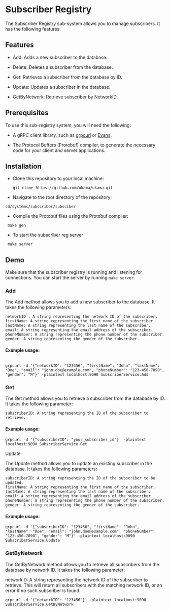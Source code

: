# Subscriber Registry

The Subscriber Registry sub-system allows you to manage subscribers. It has the following features:

## Features

- Add: Adds a new subscriber to the database.

- Delete: Deletes a subscriber from the database.

- Get: Retrieves a subscriber from the database by ID.

- Update: Updates a subscriber in the database.

- GetByNetwork: Retrieve subscriber by NetworkID.

## Prerequisites

To use this sub-registry system, you will need the following:

- A gRPC client library, such as [grpcurl](https://github.com/fullstorydev/grpcurl) or [Evans](https://github.com/ktr0731/evans).

- The Protocol Buffers (Protobuf) compiler, to generate the necessary code for your client and server applications.

## Installation

- Clone this repository to your local machine:

  `git clone https://github.com/ukama/ukama.git`

* Navigate to the root directory of the repository:

```
cd/systems/subscriber/subsciber
```

- Compile the Protobuf files using the Protobuf compiler:

```
 make gen
```

- To start the subscriber reg server

```
 make server
```

## Demo

Make sure that the subscriber registry is running and listening for connections. You can start the server by running `make server`.

### Add

The Add method allows you to add a new subscriber to the database. It takes the following parameters:

```
networkID`: A string representing the network ID of the subscriber.
firstName: A string representing the first name of the subscriber.
lastName: A string representing the last name of the subscriber.
email: A string representing the email address of the subscriber.
phoneNumber: A string representing the phone number of the subscriber.
gender: A string representing the gender of the subscriber.

```

#### Example usage:

```

grpcurl -d '{"networkID": "123456", "firstName": "John", "lastName": "Doe", "email": "john.doe@example.com", "phoneNumber": "123-456-7890", "gender": "M"}' -plaintext localhost:9090 SubscriberService.Add

```

### Get

The Get method allows you to retrieve a subscriber from the database by ID. It takes the following parameter:

```
subscriberID: A string representing the ID of the subscriber to retrieve.
```

#### Example usage:

```
grpcurl -d '{"subscriberID": "your_subscriber_id"}' -plaintext localhost:9090 SubscriberService.Get

```

Update

The Update method allows you to update an existing subscriber in the database. It takes the following parameters:

```
subscriberID: A string representing the ID of the subscriber to be updated.
firstName: A string representing the first name of the subscriber.
lastName: A string representing the last name of the subscriber.
email: A string representing the email address of the subscriber.
phoneNumber: A string representing the phone number of the subscriber.
gender: A string representing the gender of the subscriber.
```

#### Example usage:

```
grpcurl -d '{"subscriberID": "123456", "firstName": "John", "lastName": "Doe", "email": "john.doe@example.com", "phoneNumber": "123-456-7890", "gender": "M"}' -plaintext localhost:9090 SubscriberService.Update

```

### GetByNetwork

The GetByNetwork method allows you to retrieve all subscribers from the database by network ID. It takes the following parameter:

networkID: A string representing the network ID of the subscriber to retrieve.
This will return all subscribers with the matching network ID, or an error if no such subscriber is found.

```
grpcurl -d '{"networkID": "123456"}' -plaintext localhost:9090 SubscriberService.GetByNetwork

```
